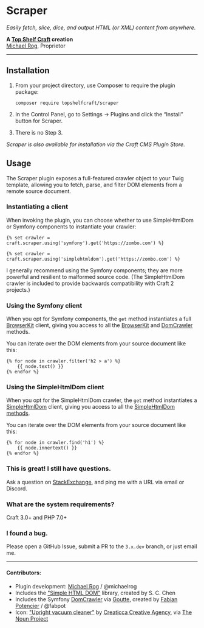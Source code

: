 # Scraper

_Easily fetch, slice, dice, and output HTML (or XML) content from anywhere._

**A [Top Shelf Craft](https://topshelfcraft.com) creation**  
[Michael Rog](https://michaelrog.com), Proprietor


* * *


## Installation

1. From your project directory, use Composer to require the plugin package:

   ```
   composer require topshelfcraft/scraper
   ```

2. In the Control Panel, go to Settings → Plugins and click the “Install” button for Scraper.

3. There is no Step 3.

_Scraper is also available for installation via the Craft CMS Plugin Store._

## Usage

The Scraper plugin exposes a full-featured crawler object to your Twig template, allowing you to fetch, parse, and filter DOM elements from a remote source document.

### Instantiating a client

When invoking the plugin, you can choose whether to use SimpleHtmlDom or Symfony components to instantiate your crawler:

```twig
{% set crawler = craft.scraper.using('symfony').get('https://zombo.com') %}
```
```twig
{% set crawler = craft.scraper.using('simplehtmldom').get('https://zombo.com') %}
```

I generally recommend using the Symfony components; they are more powerful and resilient to malformed source code. (The SimpleHtmlDom crawler is included to provide backwards compatibility with Craft 2 projects.)

### Using the Symfony client

When you opt for Symfony components, the `get` method instantiates a full [BrowserKit](https://symfony.com/components/BrowserKit) client, giving you access to all the [BrowserKit](https://symfony.com/components/BrowserKit) and [DomCrawler](https://symfony.com/doc/current/components/dom_crawler.html) methods.

You can iterate over the DOM elements from your source document like this:

```twig
{% for node in crawler.filter('h2 > a') %}
    {{ node.text() }}
{% endfor %}
```

### Using the SimpleHtmlDom client

When you opt for the SimpleHtmlDom crawler, the `get` method instantiates a [SimpleHtmlDom](https://simplehtmldom.sourceforge.io/) client, giving you access to all the [SimpleHtmlDom methods](https://simplehtmldom.sourceforge.io/manual.htm).

You can iterate over the DOM elements from your source document like this:

```twig
{% for node in crawler.find('h1') %}
    {{ node.innertext() }}
{% endfor %}
```

### This is great! I still have questions.

Ask a question on [StackExchange](http://craftcms.stackexchange.com/), and ping me with a URL via email or Discord.


### What are the system requirements?

Craft 3.0+ and PHP 7.0+


### I found a bug.

Please open a GitHub Issue, submit a PR to the `3.x.dev` branch, or just email me.


* * *

#### Contributors:

  - Plugin development: [Michael Rog](http://michaelrog.com) / @michaelrog
  - Includes the ["Simple HTML DOM"](http://simplehtmldom.sourceforge.net/) library, created by S. C. Chen
  - Includes the Symfony [DomCrawler](https://symfony.com/doc/current/components/dom_crawler.html) via [Goutte](https://github.com/FriendsOfPHP/Goutte), created by [Fabian Potencier](http://fabien.potencier.org/) / @fabpot
  - Icon: ["Upright vacuum cleaner"](https://thenounproject.com/creaticca/collection/vacuum-cleaners-outline-collection/?i=960548) by [Creaticca Creative Agency](https://thenounproject.com/creaticca/), via [The Noun Project](https://thenounproject.com/)

